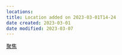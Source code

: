 ```yaml
---
locations:
title: Location added on 2023-03-01T14-24
date created: 2023-03-01
date modified: 2023-03-07
---
```


[聚焦](geo:34.7000126,135.5063558)
